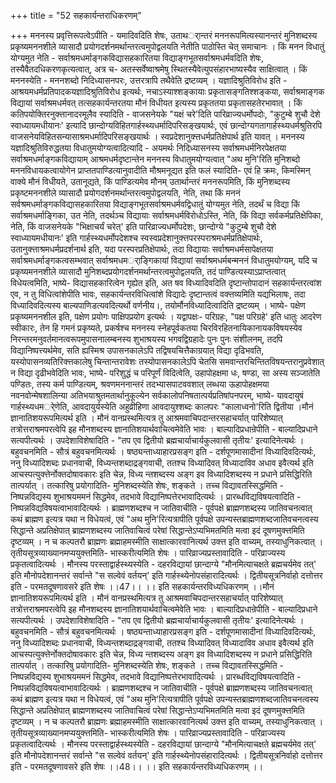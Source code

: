 +++
title = "52 सहकार्यन्तराधिकरणम्"

+++
मननस्य प्रवृत्तिरूपत्वेऽपीति - यमादिवदिति शेषः, उताथर्ान्तरं मननरूपमित्यस्यानन्तरं मुनिशब्दस्य प्रकृष्यमननशीले व्यासादौ प्रयोगदर्शनमर्थान्तरत्वमुपोद्वलयति नेतीति पाठोस्ति चेत् समाचानः । किं मनन विधातुं योग्यमुत नेति - सर्वाश्रमधर्माङ्गकविद्यासहकारितया विद्याङ्गभूतसर्वाश्रमधर्मवदिति शेषः, तस्यैवैतदधिकरणकृत्यत्वात्, अत्र च- अतस्सर्वेष्वाश्रमेषु स्थितस्यैवेत्युपसंहारभाष्यस्यैव साक्षित्वात् । किं मननस्येति - मननशब्दो निदिध्यासनपरः, उत्तरत्रापि तथैवेति द्रष्टव्यम् । यज्ञादिश्रुतिविरोध इति - आश्रयमधर्मप्रतिपादकयज्ञादिश्रुतिविरोध इत्यर्थः, नचाऽस्याश्शङ्कायाः प्रकृतासङ्गतिश्शङ्कया, सर्वाश्रमाङ्गक विद्यायां सर्वाश्रमधर्मवत् तत्सहकार्यन्तरतया मौनं विधीयत इत्यस्य प्रकृततया प्रकृतासहतेरभावात् । किं कतिपयोक्तिरनुक्त्तानादरमूलैव स्यादिति - वाजसनेयके "यक्षं चरे'दिति पारिव्राज्यधर्मोपदोः, "कुटुम्बे शुचौ देशे स्वाध्यायमधीयानः' इत्यादि छान्दोग्यविहितगार्हस्थ्यधर्मादिपरिसङ्खयार्थः, एवं छान्दोग्यगतागार्हस्थ्यधर्मश्रुतिरपि वाजसनेयविहितसन्यासाश्रमधर्मादिपरिसङ्खयार्थः । स्वप्रदेशानुक्त्तधर्मप्रतिक्षेपार्थ इति यावत् । मननस्य यज्ञादिश्रुतिविरुद्धतया विधातुमयोग्यत्वादित्यादि - अयमर्थः निदिध्यासनस्य सर्वाश्रमधर्मनिरपेक्षतया सर्वाश्रमधर्माङ्गकविद्यायाम् आश्रमधर्मदृष्टान्तेन मननस्य विधातुमयोग्यत्वात् "अथ मुनि'रिति मुनिशब्दो मननविधायकत्वायोगेन प्राप्ततपाण्डित्यानुवादीति मौश्रमनूद्यत इति फलं स्यादिति- एवं हि क्रमः, किमस्मिन् वाक्ये मौनं विधीयते, उतानूद्यते, किं पाण्डित्यमेव मौनम् उतार्थान्तरं मननरूपमिति, किं मुनिशब्दस्य प्रकृष्टमननशीले व्यासादौ प्रयोगदर्शनमर्थान्तरत्वमुपोद्वलयति, नेति, तथा किं मननं सर्वश्रमधर्माङ्गकविद्यासहकारितया विद्याङ्गभूतसर्वाश्रमधर्मवद्विधातुं योग्यमुत नेति, तदर्थं च विद्या किं सर्वाश्रमधर्माङ्गिका, उत नेति, तदर्थञ्च विद्यायाः सर्वाश्रमधर्मविरोधोऽस्ति, नेति, किं विद्या सर्वकर्मप्रतिक्षेपिका, नेति, किं वाजसनेयके "भिक्षाचर्यं चरेत्' इति पारिव्राज्यधर्मोपदेशः, छान्दोग्ये "कुटुम्बे शुचौ देशे स्वाध्यायमधीयानः' इति गार्हस्थ्यधर्मोपदेशश्च स्वस्वप्रदेशानुक्त्तपरस्पराश्रमधर्मप्रतिक्षेपार्थः, उतानुक्त्ताश्रमधर्मप्रदर्शनार्थ इति, यदा परस्परप्रतिक्षेपार्थः, तदा विद्यायाः सर्वाश्रमधर्मसापेक्षतया सर्वाश्रमधर्माङ्गकत्वसम्भवात् सर्वाश्रमधमर्ाङ्गिकायां विद्यायां सर्वाश्रमधर्मबन्मननं विधातुमयोग्यम्, यदि च प्रकृष्यमननशीले व्यासादौ मुनिशब्दप्रयोगदर्शनमर्थान्तरत्वमुपोद्वलयति, तदं पाण्डित्यस्याऽप्राप्तत्वात् विधेयत्वमिति, भाष्ये- विद्यासहकारित्वेन गृह्येत इति, अत षव विध्यादिवदिति दृष्टान्तोपादानं सहकार्यन्तरत्वांश एव, न तु विधित्वांशेपीति भावः, सहकार्यन्तरविधित्वांशे विद्यादेः दृष्टान्तत्वं वक्त्तव्यमिति यद्यभिलाषः, तदा विध्यादिवदित्यस्य बाल्यपाणिडत्यवदित्यर्थो वर्णनीय।, तयोर्मौनविध्यादित्वादिति द्रष्टव्यम् । भाष्ये- पक्षेण प्रकृष्यमननशील इति, पक्षेण प्रयोगः पाक्षिपप्रयोग इत्यर्थः । यद्वापक्षः- परिग्रहः, "पक्ष परिग्रहे' इति धातुः आदरेण स्वीकारः, तेन हि गमनं प्रकृष्यते, प्रकर्षश्च मननस्य स्नेहपूर्वकतया चिरविरहितनायिकानायकविषयस्येव निरन्तरमनुवर्तमानत्वरूपमुपासनालम्बनस्य शुभाश्रयस्य भगवद्विग्रहादेः पुनः पुनः संशीलनम्, तदपि विद्यानिष्पत्त्यर्थमेव, सति ह्यस्मिश्र उपासनकालेऽपि तद्विषयचित्तैकाग्रयात् विद्या दृढिभवति, यस्योपासनव्यतिरिक्त्तकालेषु चिन्तान्तरावेशः तस्योपासनकालेऽपि चेतसि समवान्तरचिन्तितविषयन्तरानुप्रवेशात् न विद्या दृढीभवेदिति भावः, भाष्ये- परिशुद्धं च परिपूर्णं विदित्वेति, उहापोहक्षमा धः, षण्डा, सा अस्य सञ्जातेति पण्डितः, तस्य कर्म पाण्डित्यम्, श्रवणमननान्तरं तदभ्यासपाटववशात् लब्धया ऊहापोहक्षमया नवनवोन्मेषशालिन्या अतिभयाश्रुतमतार्थानुकूल्येन सर्वकालोपनिषतात्पर्यप्रतिषांपनपरम्, भाष्ये- यावदायुषं गार्हस्थ्यधमर्ेणेति, आवदायुर्यस्येति अहुव्रीहिणा आवदायुश्शब्दः कालपरः "कालाध्वनो'रिति द्वितीया ।मौनं ज्ञानातिशयरूपमित्यर्थ इति । मौनं वानप्रस्थमित्यत्र तु आश्रमवाचिपदान्तरसहाचर्यात् पारिशेष्यात् तत्रोत्तराश्रमपरत्वेपि इह मौनशब्दस्य ज्ञानातिशयार्थवाचित्वमेवेति भावः । बाल्यादिप्रधान्रेपीति - बाल्यादिप्रधाने सत्यपीत्यर्थः । उपदेशाविशेषादिति - "तप एव द्वितीयो ब्रह्मचार्याचार्यकुलवासी तृतीयः' इत्यादिनेत्यर्थः । बहुवचनमिति - सौत्रं बहुवचनमित्यर्थः । षष्ठ्यन्ताध्याहारप्रसङ्ग इति - दर्शपूणमासादीनां विध्यादिवदित्यर्थः, ननु विध्यादिशब्दः प्रधानवाची, विध्यन्तशब्दाद्रङ्गवाची, ततश्च विध्यादिवत् विध्यादाविव अधाव इवैत्यर्थ इति आचस्पत्युक्त्तेर्नोक्तदोषावकारः इति चेन्न, विध्य न्तशब्दस्य अङ्ग इव विध्यादिशब्दस्य न प्रधाने प्रसिद्धिरिति तात्पर्यात् । तत्कारिषु प्रयोगादिति- मुनिशब्दस्येति शेषः, शङ्कते । तच्च विद्यावतस्सिद्धमिति - निष्पन्नविद्यस्य शुभाश्रयममनं सिद्धमेव, तदभावे विद्यानिष्पत्तेरभावादित्यर्थः । प्रारब्धविद्यविषयत्वादिति - निष्पन्नविद्यविषयत्वाभावादित्यर्थः । ब्राह्मणशब्दश्च न जातिवाचीति - पूर्वपक्षे ब्राह्मणशब्दस्य जातिवचनत्वात् कथं ब्राह्मण इत्यत्र यथा न विधेयत्वं, एवं "अथ मुनि'रित्यत्रापीति पूर्वपक्षे उपन्यस्तब्राह्मणशब्दजातिवचनत्वस्य सिद्धान्ते अप्रतिक्षेपात् ब्राह्मणशब्दस्य जातिवाचित्वं परेषां सिद्धान्तेऽप्यभिमतमिति मत्वा इदं दूषणमुक्त्तमिति दृष्टव्यम् । न च कल्पतरौ ब्राह्मणः ब्रह्माहमस्मीति साक्षात्कारवानित्यर्थ उक्त्त इति वाच्यम्, तस्याधुनिकत्वात् । तृतीयसूत्रव्याख्यानमप्ययुक्त्तमिति- भास्करीत्यमिति शेषः । पारिव्राज्यप्रस्तावादिति - परिव्राज्यस्य प्रकृतत्वादित्यर्थः । मौनस्य परस्ताद्वार्हस्थ्यस्येति - दहरविद्यायां छान्दाग्ये "मौनमित्याचक्षते ब्रह्मचर्यमेव तत्' इति मौनोपदेशानन्तरं सर्वान्ते "स सल्वेवं वर्तयन्' इति गार्हस्थ्येनोपसंहारादित्यर्थः । द्वितीयसूत्रनिर्वाहो दत्तोत्तर इति - परमतदूषणावसरे इति शेषः ।।47।। ।। इति सहकार्यन्तरविध्यधिकरणम् ।।मौनं ज्ञानातिशयरूपमित्यर्थ इति । मौनं वानप्रस्थमित्यत्र तु आश्रमवाचिपदान्तरसहाचर्यात् पारिशेष्यात् तत्रोत्तराश्रमपरत्वेपि इह मौनशब्दस्य ज्ञानातिशयार्थवाचित्वमेवेति भावः । बाल्यादिप्रधान्रेपीति - बाल्यादिप्रधाने सत्यपीत्यर्थः । उपदेशाविशेषादिति - "तप एव द्वितीयो ब्रह्मचार्याचार्यकुलवासी तृतीयः' इत्यादिनेत्यर्थः । बहुवचनमिति - सौत्रं बहुवचनमित्यर्थः । षष्ठ्यन्ताध्याहारप्रसङ्ग इति - दर्शपूणमासादीनां विध्यादिवदित्यर्थः, ननु विध्यादिशब्दः प्रधानवाची, विध्यन्तशब्दाद्रङ्गवाची, ततश्च विध्यादिवत् विध्यादाविव अधाव इवैत्यर्थ इति आचस्पत्युक्त्तेर्नोक्तदोषावकारः इति चेन्न, विध्य न्तशब्दस्य अङ्ग इव विध्यादिशब्दस्य न प्रधाने प्रसिद्धिरिति तात्पर्यात् । तत्कारिषु प्रयोगादिति- मुनिशब्दस्येति शेषः, शङ्कते । तच्च विद्यावतस्सिद्धमिति - निष्पन्नविद्यस्य शुभाश्रयममनं सिद्धमेव, तदभावे विद्यानिष्पत्तेरभावादित्यर्थः । प्रारब्धविद्यविषयत्वादिति - निष्पन्नविद्यविषयत्वाभावादित्यर्थः । ब्राह्मणशब्दश्च न जातिवाचीति - पूर्वपक्षे ब्राह्मणशब्दस्य जातिवचनत्वात् कथं ब्राह्मण इत्यत्र यथा न विधेयत्वं, एवं "अथ मुनि'रित्यत्रापीति पूर्वपक्षे उपन्यस्तब्राह्मणशब्दजातिवचनत्वस्य सिद्धान्ते अप्रतिक्षेपात् ब्राह्मणशब्दस्य जातिवाचित्वं परेषां सिद्धान्तेऽप्यभिमतमिति मत्वा इदं दूषणमुक्त्तमिति दृष्टव्यम् । न च कल्पतरौ ब्राह्मणः ब्रह्माहमस्मीति साक्षात्कारवानित्यर्थ उक्त्त इति वाच्यम्, तस्याधुनिकत्वात् । तृतीयसूत्रव्याख्यानमप्ययुक्त्तमिति- भास्करीत्यमिति शेषः । पारिव्राज्यप्रस्तावादिति - परिव्राज्यस्य प्रकृतत्वादित्यर्थः । मौनस्य परस्ताद्वार्हस्थ्यस्येति - दहरविद्यायां छान्दाग्ये "मौनमित्याचक्षते ब्रह्मचर्यमेव तत्' इति मौनोपदेशानन्तरं सर्वान्ते "स सल्वेवं वर्तयन्' इति गार्हस्थ्येनोपसंहारादित्यर्थः । द्वितीयसूत्रनिर्वाहो दत्तोत्तर इति - परमतदूषणावसरे इति शेषः ।।48।। ।। इति सहकार्यन्तरविध्यधिकरणम् ।।